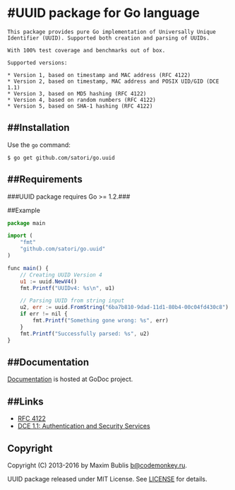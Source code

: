#UUID package for Go language
=

    This package provides pure Go implementation of Universally Unique Identifier (UUID). Supported both creation and parsing of UUIDs.

    With 100% test coverage and benchmarks out of box.

    Supported versions:

    * Version 1, based on timestamp and MAC address (RFC 4122)
    * Version 2, based on timestamp, MAC address and POSIX UID/GID (DCE 1.1)
    * Version 3, based on MD5 hashing (RFC 4122)
    * Version 4, based on random numbers (RFC 4122)
    * Version 5, based on SHA-1 hashing (RFC 4122)


##Installation
-
Use the `go` command:
```
$ go get github.com/satori/go.uuid
```

##Requirements
-

###UUID package requires Go &gt;= 1.2.###

##Example
```js
package main

import (
    "fmt"
    "github.com/satori/go.uuid"
)

func main() {
    // Creating UUID Version 4
    u1 := uuid.NewV4()
    fmt.Printf("UUIDv4: %s\n", u1)

    // Parsing UUID from string input
    u2, err := uuid.FromString("6ba7b810-9dad-11d1-80b4-00c04fd430c8")
    if err != nil {
        fmt.Printf("Something gone wrong: %s", err)
    }
    fmt.Printf("Successfully parsed: %s", u2)
}
```

##Documentation
-

<p><a href="http://godoc.org/github.com/satori/go.uuid">Documentation</a> is hosted at GoDoc project.</p>

##Links
--

<ul>
<li><a href="http://tools.ietf.org/html/rfc4122">RFC 4122</a></li>
<li><a href="http://pubs.opengroup.org/onlinepubs/9696989899/chap5.htm#tagcjh_08_02_01_01">DCE 1.1: Authentication and Security Services</a></li>
</ul>


<h2>Copyright</h2>

<p>Copyright (C) 2013-2016 by Maxim Bublis <a href="mailto:b@codemonkey.ru">b@codemonkey.ru</a>.</p>

<p>UUID package released under MIT License.
See <a href="https://github.com/satori/go.uuid/blob/master/LICENSE">LICENSE</a> for details.</p>
